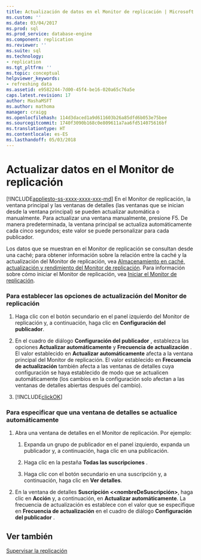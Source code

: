 ```yaml
---
title: Actualización de datos en el Monitor de replicación | Microsoft Docs
ms.custom: ''
ms.date: 03/04/2017
ms.prod: sql
ms.prod_service: database-engine
ms.component: replication
ms.reviewer: ''
ms.suite: sql
ms.technology:
- replication
ms.tgt_pltfrm: ''
ms.topic: conceptual
helpviewer_keywords:
- refreshing data
ms.assetid: e9582244-7d00-45f4-be16-020a65c76a5e
caps.latest.revision: 17
author: MashaMSFT
ms.author: mathoma
manager: craigg
ms.openlocfilehash: 114d3daced1a9d611603b26a85dfd6b053e75bee
ms.sourcegitcommit: 1740f3090b168c0e809611a7aa6fd514075616bf
ms.translationtype: HT
ms.contentlocale: es-ES
ms.lasthandoff: 05/03/2018
---
```

# <a name="refresh-data-in-replication-monitor"></a>Actualizar datos en el Monitor de replicación
[!INCLUDE[appliesto-ss-xxxx-xxxx-xxx-md](../../../includes/appliesto-ss-xxxx-xxxx-xxx-md.md)]
  En el Monitor de replicación, la ventana principal y las ventanas de detalles (las ventanas que se inician desde la ventana principal) se pueden actualizar automática o manualmente. Para actualizar una ventana manualmente, presione F5. De manera predeterminada, la ventana principal se actualiza automáticamente cada cinco segundos; este valor se puede personalizar para cada publicador.  
  
 Los datos que se muestran en el Monitor de replicación se consultan desde una caché; para obtener información sobre la relación entre la caché y la actualización del Monitor de replicación, vea [Almacenamiento en caché, actualización y rendimiento del Monitor de replicación](../../../relational-databases/replication/monitor/caching-refresh-and-replication-monitor-performance.md). Para información sobre cómo iniciar el Monitor de replicación, vea [Iniciar el Monitor de replicación](../../../relational-databases/replication/monitor/start-the-replication-monitor.md).  
  
### <a name="to-set-refresh-options-for-replication-monitor"></a>Para establecer las opciones de actualización del Monitor de replicación  
  
1.  Haga clic con el botón secundario en el panel izquierdo del Monitor de replicación y, a continuación, haga clic en **Configuración del publicador**.  
  
2.  En el cuadro de diálogo **Configuración del publicador** , establezca las opciones **Actualizar automáticamente** y **Frecuencia de actualización** . El valor establecido en **Actualizar automáticamente** afecta a la ventana principal del Monitor de replicación. El valor establecido en **Frecuencia de actualización** también afecta a las ventanas de detalles cuya configuración se haya establecido de modo que se actualicen automáticamente (los cambios en la configuración solo afectan a las ventanas de detalles abiertas después del cambio).  
  
3.  [!INCLUDE[clickOK](../../../includes/clickok-md.md)]  
  
### <a name="to-specify-that-a-detail-window-should-automatically-refresh"></a>Para especificar que una ventana de detalles se actualice automáticamente  
  
1.  Abra una ventana de detalles en el Monitor de replicación. Por ejemplo:  
  
    1.  Expanda un grupo de publicador en el panel izquierdo, expanda un publicador y, a continuación, haga clic en una publicación.  
  
    2.  Haga clic en la pestaña **Todas las suscripciones** .  
  
    3.  Haga clic con el botón secundario en una suscripción y, a continuación, haga clic en **Ver detalles**.  
  
2.  En la ventana de detalles **Suscripción \<<nombreDeSuscripción>**, haga clic en **Acción** y, a continuación, en **Actualizar automáticamente**. La frecuencia de actualización es establece con el valor que se especifique en **Frecuencia de actualización** en el cuadro de diálogo **Configuración del publicador** .  
  
## <a name="see-also"></a>Ver también  
 [Supervisar la replicación](../../../relational-databases/replication/monitor/monitoring-replication-overview.md)  
  
  
